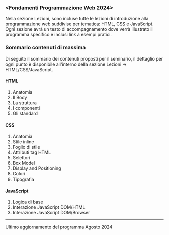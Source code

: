 ### <Fondamenti Programmazione Web 2024>
Nella sezione Lezioni, sono incluse tutte le lezioni di introduzione alla programmazione web suddivise per tematica: HTML, CSS e JavaScript.<br>
Ogni sezione avrà un testo di accompagnamento dove verrà illustrato il programma specifico e inclusi link a esempi pratici.

### Sommario contenuti di massima
Di seguito il sommario dei contenuti proposti per il seminario, il dettaglio per ogni punto è disponibile all'interno della sezione Lezioni -> HTML/CSS/JavaScript.
#### HTML
1. Anatomia
2. Il Body
3. La struttura
4. I componenti
5. Gli standard
#### CSS
1. Anatomia
2. Stile inline
3. Foglio di stile
4. Attributi tag HTML
5. Selettori
6. Box Model
7. Display and Positioning
8. Colori
9. Tipografia
#### JavaScript
1. Logica di base
2. Interazione JavaScript DOM/HTML
3. Interazione JavaScript DOM/Browser

----

Ultimo aggiornamento del programma Agosto 2024
